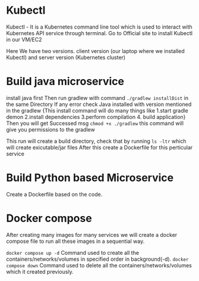 # Kubectl

Kubectl - It is a Kubernetes command line tool which is used to interact with Kubernetes API service through terminal.
Go to Official site to install Kubectl in our VM/EC2

Here We have two versions.
client version (our laptop where we installed Kubectl) and server version (Kubernetes cluster)

# Build java microservice 

install java first 
Then run gradlew with command ``` ./gradlew installDist ``` in the same Directory
If any error check Java installed with version mentioned in the gradlew 
{This install command will do many things like 1.start gradle demon 2.install dependencies 3.perform compilation 4. build application} 
Then you will get Successed msg
``` chmod +x ./gradlew ``` this command will give you permissions to the gradlew

This run will create a build directory, check that by running ```ls -ltr``` which will create exicutable/jar files
After this create a Dockerfile for this perticular service

# Build Python based Microservice 
Create a Dockerfile based on the code.

# Docker compose
After creating many images for many services we will create a docker compose file to run all these images in a sequential way.

```docker compose up -d``` Command used to create all the containers/networks/volumes in specified order in background(-d).
```docker compose down``` Command used to delete all the containers/networks/volumes which it created previously.



